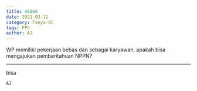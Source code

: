 ```yaml
---
title: 46868
date: 2021-03-12
category: Tanya-SC
tags: PPh
author: AJ
---
```


WP memiliki pekerjaan bebas dan sebagai karyawan, apakah bisa mengajukan pemberitahuan NPPN?

---

bisa

`AJ`
